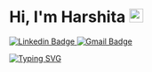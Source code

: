 <h1>  
  <strong>Hi, I'm Harshita</strong>
  <img src="https://raw.githubusercontent.com/syedareehaquasar/syedareehaquasar/master/gifs/Hi.gif" height="25px" width="25px">
</h1>
<p dir="auto">
   <a href="https://www.linkedin.com/in/harshmb/" rel="nofollow">
       <img src="https://img.shields.io/badge/-harshmb-blue?style=flat-square&logo=Linkedin&logoColor=white&link=https://www.linkedin.com/in/harshmb/" alt="Linkedin Badge" data-canonical-src="https://img.shields.io/badge/-harshmb-blue?style=flat-square&amp;logo=Linkedin&amp;logoColor=white&amp;link=https://www.linkedin.com/in/harshmb/" style="max-width: 100%;">
   </a>
  <a href="mailto:bharadwajharshita2000@gmail.com">
    <img src="https://img.shields.io/badge/-bharadwajharshita2000.com-c14438?style=flat-square&logo=Gmail&logoColor=white&link=mailto:bharadwajharshita2000@gmail.com" alt="Gmail Badge" style="max-width: 100%;">
  </a>
</p>   
<p dir="auto">
    <a href="https://github.com/CodingAce123">
        <img src="https://readme-typing-svg.herokuapp.com/?font=Righteous&amp;color=000000&amp;size=60&amp;center=true&amp;vCenter=true&amp;width=900&amp;height=100&amp;lines=Hello+I'm+Harshita+%F0%9F%91%8B;I+am+a+Data+Analyst;Feel+Free+to+Get+in+Touch;Nice+to+Meet+You+ +%F0%9F%98%84" alt="Typing SVG" style="max-width: 100%;">
    </a>
</p>


